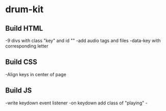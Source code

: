 # drum-kit

## Build HTML
-9 divs with class "key" and id "<sound>"
-add audio tags and files
-data-key with corresponding letter

## Build CSS
-Align keys in center of page

## Build JS
-write keydown event listener
    -on keydown add class of "playing"
    -
